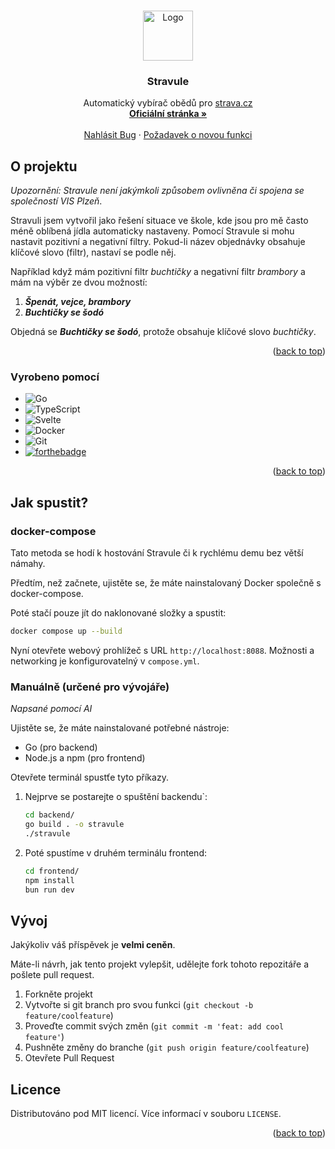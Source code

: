 <a id="readme-top"></a>

<!-- PROJECT LOGO -->
<br />
<div align="center">
  <a href="https://codeberg.org/tomkoid/stravule">
    <img src="frontend/static/favicon.png" alt="Logo" width="80" height="80">
  </a>

  <h3 align="center">Stravule</h3>

  <p align="center">
    Automatický vybírač obědů pro <a href="https://strava.cz">strava.cz</a>
    <br />
    <a href="https://github.com/othneildrew/Best-README-Template"><strong>Oficiální stránka »</strong></a>
    <br />
    <br />
    <a href="https://codeberg.org/tomkoid/stravule/issues/new">Nahlásit Bug</a>
    ·
    <a href="https://codeberg.org/tomkoid/stravule/issues/new">Požadavek o novou funkci</a>
  </p>
</div>

<!-- ABOUT THE PROJECT -->
## O projektu 

<!-- [![Stravule Showcase][stravule-showcase]](https://example.com) -->

*Upozornění: Stravule není jakýmkoli způsobem ovlivněna či spojena se společností VIS Plzeň*.

Stravuli jsem vytvořil jako řešení situace ve škole, kde jsou pro mě často méně oblíbená jídla automaticky nastaveny. Pomocí Stravule si mohu nastavit pozitivní a negativní filtry. Pokud-li název objednávky obsahuje klíčové slovo (filtr), nastaví se podle něj.

Například když mám pozitivní filtr *buchtičky* a negativní filtr *brambory* a mám na výběr ze dvou možností:
1. ***Špenát, vejce, brambory*** 
2. ***Buchtičky se šodó***

Objedná se ***Buchtičky se šodó***, protože obsahuje klíčové slovo *buchtičky*.

<p align="right">(<a href="#readme-top">back to top</a>)</p>

### Vyrobeno pomocí

* ![Go](https://img.shields.io/badge/go-%2300ADD8.svg?style=for-the-badge&logo=go&logoColor=white)
* ![TypeScript](https://img.shields.io/badge/typescript-%23007ACC.svg?style=for-the-badge&logo=typescript&logoColor=white)
* ![Svelte](https://img.shields.io/badge/svelte-%23f1413d.svg?style=for-the-badge&logo=svelte&logoColor=white)
* ![Docker](https://img.shields.io/badge/docker-%230db7ed.svg?style=for-the-badge&logo=docker&logoColor=white) 
* ![Git](https://img.shields.io/badge/git-%23F05033.svg?style=for-the-badge&logo=git&logoColor=white)
* [![forthebadge](https://forthebadge.com/images/badges/license-mit.svg)](https://forthebadge.com)

<p align="right">(<a href="#readme-top">back to top</a>)</p>



<!-- GETTING STARTED -->
## Jak spustit?

### docker-compose

Tato metoda se hodí k hostování Stravule či k rychlému demu bez větší námahy.

Předtím, než začnete, ujistěte se, že máte nainstalovaný Docker společně s docker-compose.

Poté stačí pouze jít do naklonované složky a spustit:

```bash
docker compose up --build
```

Nyní otevřete webový prohlížeč s URL `http://localhost:8088`. Možnosti a networking je konfigurovatelný v `compose.yml`.

### Manuálně (určené pro vývojáře)

*Napsané pomocí AI*

Ujistěte se, že máte nainstalované potřebné nástroje:

- Go (pro backend)
- Node.js a npm (pro frontend)

Otevřete terminál spustťe tyto příkazy.

1. Nejprve se postarejte o spuštění backendu`:

   ```bash
   cd backend/
   go build . -o stravule
   ./stravule
   ```

2. Poté spustíme v druhém terminálu frontend:
   ```bash
   cd frontend/
   npm install
   bun run dev
   ```

<!-- USAGE EXAMPLES -->
<!-- ## Usage

Use this space to show useful examples of how a project can be used. Additional screenshots, code examples and demos work well in this space. You may also link to more resources.

_For more examples, please refer to the [Documentation](https://example.com)_

<p align="right">(<a href="#readme-top">back to top</a>)</p> -->



<!-- ROADMAP -->
<!-- ## Roadmap

- [x] Add Changelog
- [x] Add back to top links
- [ ] Add Additional Templates w/ Examples
- [ ] Add "components" document to easily copy & paste sections of the readme
- [ ] Multi-language Support
    - [ ] Chinese
    - [ ] Spanish -->

<!-- See the [open issues](https://github.com/othneildrew/Best-README-Template/issues) for a full list of proposed features (and known issues).

<p align="right">(<a href="#readme-top">back to top</a>)</p> -->



<!-- CONTRIBUTING -->
## Vývoj 

Jakýkoliv váš příspěvek je **velmi ceněn**.

Máte-li návrh, jak tento projekt vylepšit, udělejte fork tohoto repozitáře a pošlete pull request.

1. Forkněte projekt
2. Vytvořte si git branch pro svou funkci (`git checkout -b feature/coolfeature`)
3. Proveďte commit svých změn (`git commit -m 'feat: add cool feature'`)
4. Pushněte změny do branche (`git push origin feature/coolfeature`)
5. Otevřete Pull Request

<!-- LICENSE -->
## Licence

Distributováno pod MIT licencí. Více informací v souboru `LICENSE`.

<p align="right">(<a href="#readme-top">back to top</a>)</p>